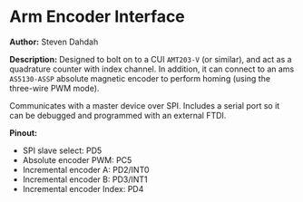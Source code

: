 # Arm Encoder Interface

__Author:__ Steven Dahdah

__Description:__ Designed to bolt on to a CUI `AMT203-V` (or similar), and act as a quadrature counter with index channel. In addition, it can connect to an ams `AS5130-ASSP` absolute magnetic encoder to perform homing (using the three-wire PWM mode).

Communicates with a master device over SPI. Includes a serial port so it can be debugged and programmed with an external FTDI.

__Pinout:__
- SPI slave select: PD5
- Absolute encoder PWM: PC5
- Incremental encoder A: PD2/INT0
- Incremental encoder B: PD3/INT1
- Incremental encoder Index: PD4
